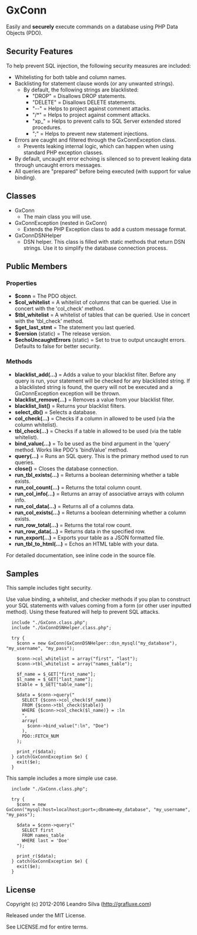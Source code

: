 # GxConn

Easily and **securely** execute commands on a database using PHP Data Objects (PDO).

## Security Features

To help prevent SQL injection, the following security measures are included:

- Whitelisting for both table and column names.
- Backlisting for statement clause words (or any unwanted strings).
  - By default, the following strings are blacklisted:
      - "DROP" = Disallows DROP statements.
      - "DELETE" = Disallows DELETE statements.
      - "--" = Helps to project against comment attacks.
      - "/*" =  Helps to project against comment attacks.
      - "xp_" = Helps to prevent calls to SQL Server extended stored procedures.
      - ";" = Helps to prevent new statement injections.
- Errors are caught and filtered through the GxConnException class.
  - Prevents leaking internal logic, which can happen when using standard PHP exception classes.
- By default, uncaught error echoing is silenced so to prevent leaking data through uncaught errors messages.
- All queries are "prepared" before being executed (with support for value binding).

## Classes

- GxConn
  - The main class you will use.
- GxConnException (nested in GxConn)
  - Extends the PHP Exception class to add a custom message format.
- GxConnDSNHelper
  - DSN helper. This class is filled with static methods that return DSN strings. Use it to simplify the database connection process.

## Public Members

### Properties

- **$conn** = The PDO object.
- **$col_whitelist** = A whitelist of columns that can be queried. Use in concert with the 'col_check' method.
- **$tbl_whitelist** = A whitelist of tables that can be queried. Use in concert with the 'tbl_check' method.
- **$get_last_stmt** = The statement you last queried.
- **$version** (static) = The release version.
- **$echoUncaughtErrors** (static) = Set to true to output uncaught errors. Defaults to false for better security.

### Methods

- **blacklist_add(...)** = Adds a value to your blacklist filter. Before any query is run, your statement will be checked for any blacklisted string. If a blacklisted string is found, the query will not be executed and a GxConnException exception will be thrown.
- **blacklist_remove(...)** = Removes a value from your blacklist filter.
- **blacklist_list()** = Returns your blacklist filters.
- **select_db()** = Selects a database.
- **col_check(...)** = Checks if a column in allowed to be used (via the column whitelist).
- **tbl_check(...)** = Checks if a table in allowed to be used (via the table whitelist).
- **bind_value(...)** = To be used as the bind argument in the 'query' method. Works like PDO's 'bindValue' method.
- **query(...)** = Runs an SQL query. This is the primary method used to run queries.
- **close()** = Closes the database connection.
- **run_tbl_exists(...)** = Returns a boolean determining whether a table exists.
- **run_col_count(...)** = Returns the total column count.
- **run_col_info(...)** = Returns an array of associative arrays with column info.
- **run_col_data(...)** = Returns all of a columns data.
- **run_col_exists(...)** = Returns a boolean determining whether a column exists.
- **run_row_total(...)** = Returns the total row count.
- **run_row_data(...)** = Returns data in the specified row.
- **run_export(...)** = Exports your table as a JSON formatted file.
- **run_tbl_to_html(...)** = Echos an HTML table with your data.

For detailed documentation, see inline code in the source file.

## Samples

This sample includes tight security.

Use value binding, a whitelist, and checker methods if you plan to construct your SQL statements with values coming from a form (or other user inputted method). Using these featured will help to prevent SQL attacks.

```
  include "./GxConn.class.php";
  include "./GxConnDSNHelper.class.php";

  try {
    $conn = new GxConn(GxConnDSNHelper::dsn_mysql("my_database"), "my_username", "my_pass");

    $conn->col_whitelist = array("first", "last");
    $conn->tbl_whitelist = array("names_table");

    $f_name = $_GET["first_name"];
    $l_name = $_GET["last_name"];
    $table = $_GET["table_name"];

    $data = $conn->query("
      SELECT {$conn->col_check($f_name)}
      FROM {$conn->tbl_check($table)}
      WHERE {$conn->col_check($l_name)} = :ln
      ",
      array(
        $conn->bind_value(":ln", "Doe")
      ),
      PDO::FETCH_NUM
    );

    print_r($data);
  } catch(GxConnException $e) {
    exit($e);
  }
```

This sample includes a more simple use case.

```
  include "./GxConn.class.php";

  try {
    $conn = new GxConn("mysql:host=localhost;port=;dbname=my_database", "my_username", "my_pass");

    $data = $conn->query("
      SELECT first
      FROM names_table
      WHERE last = 'Doe'
    ");

    print_r($data);
  } catch(GxConnException $e) {
    exit($e);
  }
```

## License

Copyright (c) 2012-2016 Leandro Silva (http://grafluxe.com)

Released under the MIT License.

See LICENSE.md for entire terms.
